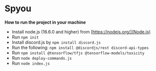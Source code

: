 # Spyou

**How to run the project in your machine**

- Install node.js (16.6.0 and higher) from [https://nodejs.org/](Node.js)
- Run ```npm init```
- Install discord.js by ```npm install discord.js```
- Run the following: ```npm install @discordjs/rest discord-api-types```
- Run ```npm install @tensorflow/tfjs @tensorflow-models/toxicity```
- Run ```node deploy-commands.js``` 
- Run ```node index.js```
